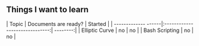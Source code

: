 ## Things I want to learn

| Topic               |        Documents are ready?    | Started  |
| ------------- ------|:------------------------------:| --------:|
| Elliptic Curve      |                no              |    no    |
| Bash Scripting      |                no              |    no    |

